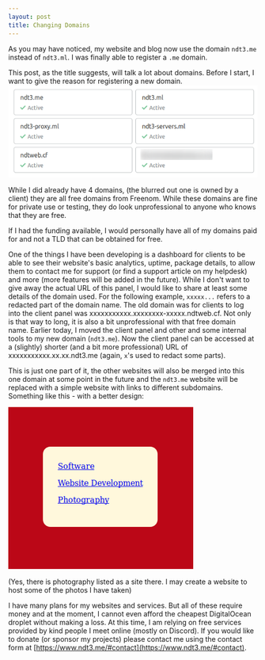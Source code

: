 ```yaml
---
layout: post
title: Changing Domains
---
```

As you may have noticed, my website and blog now use the domain `ndt3.me` instead of `ndt3.ml`. I was finally able to register a `.me` domain.

This post, as the title suggests, will talk a lot about domains. Before I start, I want to give the reason for registering a new domain.
![Domains](/images/uploads/2019-03-02_20-09.png)

While I did already have 4 domains, (the blurred out one is owned by a client) they are all free domains from Freenom. While these domains are fine for private use or testing, they do look unprofessional to anyone who knows that they are free.

If I had the funding available, I would personally have all of my domains paid for and not a TLD that can be obtained for free.

One of the things I have been developing is a dashboard for clients to be able to see their website's basic analytics, uptime, package details, to allow them to contact me for support (or find a support article on my helpdesk) and more (more features will be added in the future). While I don't want to give away the actual URL of this panel, I would like to share at least some details of the domain used. For the following example, `xxxxx...` refers to a redacted part of the domain name. The old domain was for clients to log into the client panel was xxxxxxxxxxx.xxxxxxxx-xxxxx.ndtweb.cf. Not only is that way to long, it is also a bit unprofessional with that free domain name. Earlier today, I moved the client panel and other and some internal tools to my new domain (`ndt3.me`). Now the client panel can be accessed at a (slightly) shorter (and a bit more professional) URL of xxxxxxxxxxx.xx.xx.ndt3.me (again, `x`'s used to redact some parts).

This is just one part of it, the other websites will also be merged into this one domain at some point in the future and the `ndt3.me` website will be replaced with a simple website with links to different subdomains. Something like this - with a better design:

![Design](/images/uploads/2019-03-02_20-41.png)

(Yes, there is photography listed as a site there. I may create a website to host some of the photos I have taken)

I have many plans for my websites and services. But all of these require money and at the moment, I cannot even afford the cheapest DigitalOcean droplet without making a loss. At this time, I am relying on free services provided by kind people I meet online (mostly on Discord). If you would like to donate (or sponsor my projects) please contact me using the contact form at [https://www.ndt3.me/#contact](https://www.ndt3.me/#contact).

